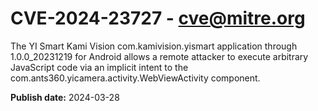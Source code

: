 # CVE-2024-23727 - cve@mitre.org

The YI Smart Kami Vision com.kamivision.yismart application through 1.0.0_20231219 for Android allows a remote attacker to execute arbitrary JavaScript code via an implicit intent to the com.ants360.yicamera.activity.WebViewActivity component.

**Publish date:** 2024-03-28
